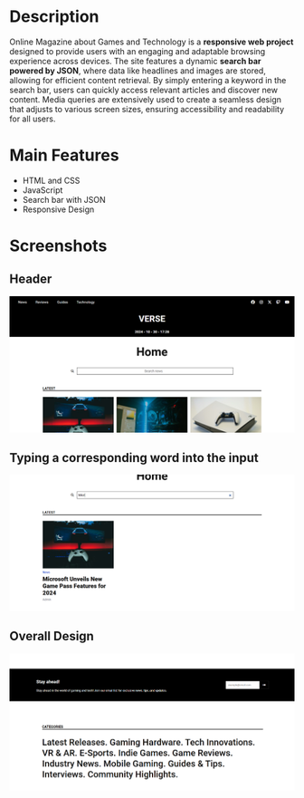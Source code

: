 # Description

Online Magazine about Games and Technology is a **responsive web project** designed to provide users with an engaging and adaptable browsing experience across devices. The site 
features a dynamic **search bar powered by JSON**, where data like headlines and images are stored, allowing for efficient content retrieval. By simply entering a keyword in the 
search bar, users can quickly access relevant articles and discover new content. Media queries are extensively used to create a seamless design that adjusts to various screen 
sizes, ensuring accessibility and readability for all users.

# Main Features
- HTML and CSS
- JavaScript
- Search bar with JSON
- Responsive Design

# Screenshots
## Header
![Screenshot](./screenshot/img1.PNG)
## Typing a corresponding word into the input
![Screenshot](./screenshot/img2.PNG)
## Overall Design
![Screenshot](./screenshot/img3.PNG)
